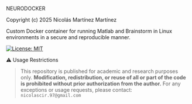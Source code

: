 NEURODOCKER


Copyright (c) 2025 Nicolás Martínez Martínez

Custom Docker container for running Matlab and Brainstorm in Linux environments in a secure and reproducible manner.

[![License: MIT](https://img.shields.io/badge/License-MIT-yellow.svg)](https://opensource.org/licenses/MIT)

⚠️ Usage Restrictions

> This repository is published for academic and research purposes only.
> **Modification, redistribution, or reuse of all or part of the code is prohibited without prior authorization from the author.**
> For any exceptions or usage requests, please contact: `nicolascir.97@gmail.com`


